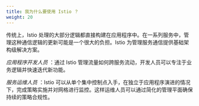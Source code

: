```yaml
---
title: 我为什么要使用 Istio ？
weight: 20
---
```


传统上，Istio 处理的大部分逻辑都直接构建在应用程序中。在一系列服务中，管理这种通信逻辑的更新可能是一个很大的负担。Istio 为管理服务通信提供基础架构级解决方案。

*应用程序开发人员* ：通过 Istio 管理流量如何跨服务流动，开发人员可以专注于业务逻辑并快速迭代新功能。

*服务运维人员* ：Istio 可以从单个集中控制点入手，在独立于应用程序演进的情况下，完成策略实施并对网格进行监控。这样运维人员可以通过简化的管理平面确保持续的策略合规性。
